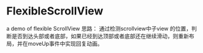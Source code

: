 # FlexibleScrollView
a demo of flexible ScrollView
思路：
通过检测scrollview中子view 的位置，判断是否到达头部或者底部，如果已经到达顶部或者底部还在继续滑动，则重新布局，并在moveUp事件中实现回复动画。

